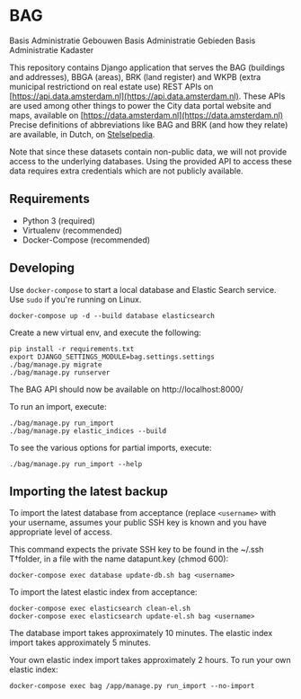 
BAG
============

Basis Administratie Gebouwen
Basis Administratie Gebieden
Basis Administratie Kadaster

This repository contains Django application that serves the BAG (buildings and
addresses), BBGA (areas), BRK (land register) and WKPB (extra municipal
restrictiond on real estate use) REST APIs on
[https://api.data.amsterdam.nl](https://api.data.amsterdam.nl).
These APIs are used among other things to power the City data portal website
and maps, available on [https://data.amsterdam.nl](https://data.amsterdam.nl)
Precise definitions of abbreviations like BAG and BRK (and how they relate) are
available, in Dutch, on [Stelselpedia](https://www.amsterdam.nl/stelselpedia/).

Note that since these datasets contain non-public data, we will not provide
access to the underlying databases. Using the provided API to access these data
requires extra credentials which are not publicly available.


Requirements
------------

* Python 3 (required)
* Virtualenv (recommended)
* Docker-Compose (recommended)


Developing
----------

Use `docker-compose` to start a local database and Elastic Search service. Use
`sudo` if you're running on Linux.

	docker-compose up -d --build database elasticsearch

Create a new virtual env, and execute the following:

	pip install -r requirements.txt
	export DJANGO_SETTINGS_MODULE=bag.settings.settings
	./bag/manage.py migrate
	./bag/manage.py runserver


The BAG API should now be available on http://localhost:8000/

To run an import, execute:

	./bag/manage.py run_import
	./bag/manage.py elastic_indices --build

To see the various options for partial imports, execute:

	./bag/manage.py run_import --help


Importing the latest backup
---------------------------

To import the latest database from acceptance (replace `<username>` with your
username, assumes your public SSH key is known and you have appropriate level of access.

This command expects the private SSH key to be found in the ~/.ssh T†folder,
in a file with the name datapunt.key (chmod 600):

    docker-compose exec database update-db.sh bag <username>

To import the latest elastic index from acceptance:

	docker-compose exec elasticsearch clean-el.sh
	docker-compose exec elasticsearch update-el.sh bag <username>

The database import takes approximately 10 minutes.
The elastic index import takes approximately 5 minutes.

Your own elastic index import takes approximately 2 hours.
To run your own elastic index:

    docker-compose exec bag /app/manage.py run_import --no-import
